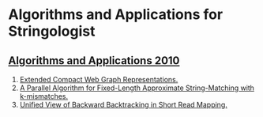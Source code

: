 # Algorithms and Applications for Stringologist
## [Algorithms and Applications 2010](https://dblp.org/db/conf/birthday/ukkonen2010.html)
  1. [Extended Compact Web Graph Representations.](https://doi.org/10.1007/978-3-642-12476-1_5)  
  2. [A Parallel Algorithm for Fixed-Length Approximate String-Matching with k-mismatches.](https://doi.org/10.1007/978-3-642-12476-1_6)  
  3. [Unified View of Backward Backtracking in Short Read Mapping.](https://doi.org/10.1007/978-3-642-12476-1_13)  
  